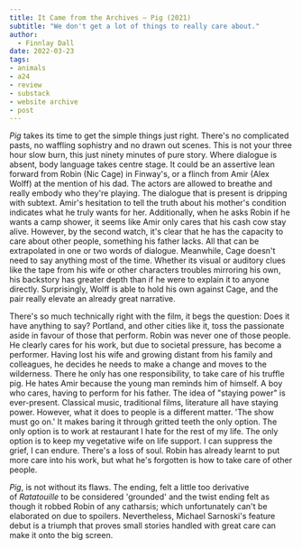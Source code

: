 ```yaml
---
title: It Came from the Archives – Pig (2021)
subtitle: "We don't get a lot of things to really care about."
author:
  - Finnlay Dall
date: 2022-03-23
tags:
- animals
- a24
- review
- substack
- website archive
- post
---
```

*Pig* takes its time to get the simple things just right. There's no complicated pasts, no waffling sophistry and no drawn out scenes. This is not your three hour slow burn, this just ninety minutes of pure story. Where dialogue is absent, body language takes centre stage. It could be an assertive lean forward from Robin (Nic Cage) in Finway's, or a flinch from Amir (Alex Wolff) at the mention of his dad. The actors are allowed to breathe and really embody who they're playing. The dialogue that is present is dripping with subtext. Amir's hesitation to tell the truth about his mother's condition indicates what he truly wants for her. Additionally, when he asks Robin if he wants a camp shower, it seems like Amir only cares that his cash cow stay alive. However, by the second watch, it's clear that he has the capacity to care about other people, something his father lacks. All that can be extrapolated in one or two words of dialogue. Meanwhile, Cage doesn't need to say anything most of the time. Whether its visual or auditory clues like the tape from his wife or other characters troubles mirroring his own, his backstory has greater depth than if he were to explain it to anyone directly. Surprisingly, Wolff is able to hold his own against Cage, and the pair really elevate an already great narrative.

There's so much technically right with the film, it begs the question: Does it have anything to say? Portland, and other cities like it, toss the passionate aside in favour of those that perform. Robin was never one of those people. He clearly cares for his work, but due to societal pressure, has become a performer. Having lost his wife and growing distant from his family and colleagues, he decides he needs to make a change and moves to the wilderness. There he only has one responsibility, to take care of his truffle pig. He hates Amir because the young man reminds him of himself. A boy who cares, having to perform for his father. The idea of "staying power" is ever-present. Classical music, traditional films, literature all have staying power. However, what it does to people is a different matter. 'The show must go on.' It makes baring it through gritted teeth the only option. The only option is to work at restaurant I hate for the rest of my life. The only option is to keep my vegetative wife on life support. I can suppress the grief, I can endure. There's a loss of soul. Robin has already learnt to put more care into his work, but what he's forgotten is how to take care of other people.

*Pig*, is not without its flaws. The ending, felt a little too derivative of *Ratatouille* to be considered 'grounded' and the twist ending felt as though it robbed Robin of any catharsis; which unfortunately can't be elaborated on due to spoilers. Nevertheless, Michael Sarnoski's feature debut is a triumph that proves small stories handled with great care can make it onto the big screen.